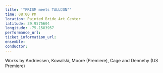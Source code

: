 ```yaml
---
title: '"PRISM meets TALUJON"'
time: 08:00 PM
location: Painted Bride Art Center
latitude: 39.9575604
longitude: -75.1583957
performance_url: 
ticket_information_url: 
ensemble: 
conductor: 
---
```

Works by Andriessen, Kowalski, Moore (Premiere), Cage and Dennehy (US Premiere)
